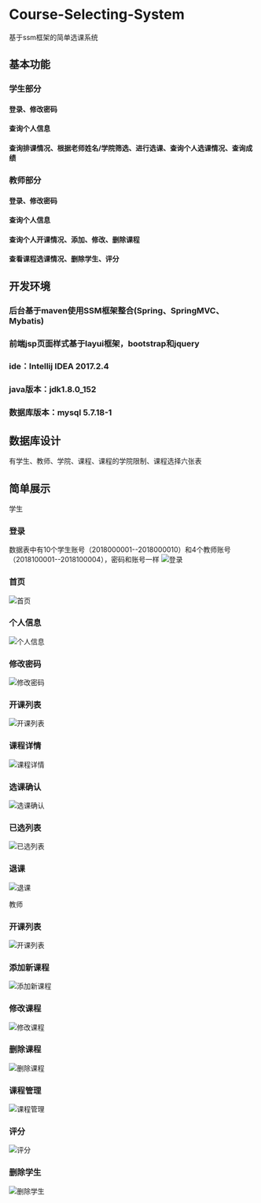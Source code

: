# Course-Selecting-System
基于ssm框架的简单选课系统

## 基本功能
### 学生部分
#### 登录、修改密码
#### 查询个人信息
#### 查询排课情况、根据老师姓名/学院筛选、进行选课、查询个人选课情况、查询成绩

### 教师部分
#### 登录、修改密码
#### 查询个人信息
#### 查询个人开课情况、添加、修改、删除课程
#### 查看课程选课情况、删除学生、评分

## 开发环境
### 后台基于maven使用SSM框架整合(Spring、SpringMVC、Mybatis)
### 前端jsp页面样式基于layui框架，bootstrap和jquery
### ide：Intellij IDEA 2017.2.4
### java版本：jdk1.8.0_152
### 数据库版本：mysql 5.7.18-1

## 数据库设计
有学生、教师、学院、课程、课程的学院限制、课程选择六张表

## 简单展示
学生
### 登录
数据表中有10个学生账号（2018000001--2018000010）和4个教师账号（2018100001--2018100004），密码和账号一样
![登录](https://github.com/Zeng1998/Course-Selecting-System/raw/master/Screenshots/1.png)
### 首页
![首页](https://github.com/Zeng1998/Course-Selecting-System/raw/master/Screenshots/2.png)
### 个人信息
![个人信息](https://github.com/Zeng1998/Course-Selecting-System/raw/master/Screenshots/3.png)
### 修改密码
![修改密码](https://github.com/Zeng1998/Course-Selecting-System/raw/master/Screenshots/4.png)
### 开课列表
![开课列表](https://github.com/Zeng1998/Course-Selecting-System/raw/master/Screenshots/5.png)
### 课程详情
![课程详情](https://github.com/Zeng1998/Course-Selecting-System/raw/master/Screenshots/6.png)
### 选课确认
![选课确认](https://github.com/Zeng1998/Course-Selecting-System/raw/master/Screenshots/7.png)
### 已选列表
![已选列表](https://github.com/Zeng1998/Course-Selecting-System/raw/master/Screenshots/8.png)
### 退课
![退课](https://github.com/Zeng1998/Course-Selecting-System/raw/master/Screenshots/9.png)

教师
### 开课列表
![开课列表](https://github.com/Zeng1998/Course-Selecting-System/raw/master/Screenshots/10.png)
### 添加新课程
![添加新课程](https://github.com/Zeng1998/Course-Selecting-System/raw/master/Screenshots/11.png)
### 修改课程
![修改课程](https://github.com/Zeng1998/Course-Selecting-System/raw/master/Screenshots/12.png)
### 删除课程
![删除课程](https://github.com/Zeng1998/Course-Selecting-System/raw/master/Screenshots/13.png)
### 课程管理
![课程管理](https://github.com/Zeng1998/Course-Selecting-System/raw/master/Screenshots/14.png)
### 评分
![评分](https://github.com/Zeng1998/Course-Selecting-System/raw/master/Screenshots/15.png)
### 删除学生
![删除学生](https://github.com/Zeng1998/Course-Selecting-System/raw/master/Screenshots/16.png)

